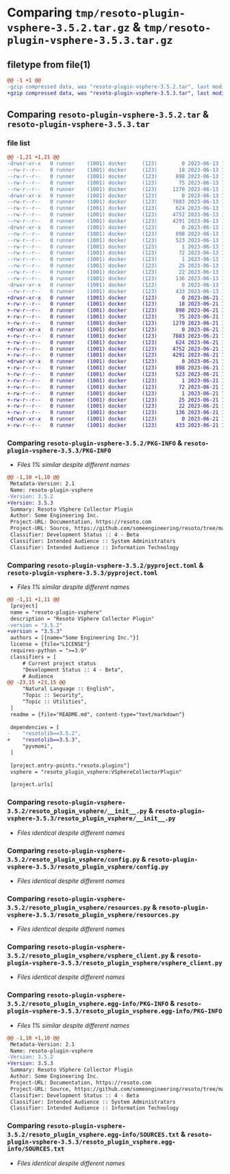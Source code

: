 # Comparing `tmp/resoto-plugin-vsphere-3.5.2.tar.gz` & `tmp/resoto-plugin-vsphere-3.5.3.tar.gz`

## filetype from file(1)

```diff
@@ -1 +1 @@
-gzip compressed data, was "resoto-plugin-vsphere-3.5.2.tar", last modified: Tue Jun 13 13:10:27 2023, max compression
+gzip compressed data, was "resoto-plugin-vsphere-3.5.3.tar", last modified: Wed Jun 21 14:23:30 2023, max compression
```

## Comparing `resoto-plugin-vsphere-3.5.2.tar` & `resoto-plugin-vsphere-3.5.3.tar`

### file list

```diff
@@ -1,21 +1,21 @@
-drwxr-xr-x   0 runner    (1001) docker     (123)        0 2023-06-13 13:10:27.254221 resoto-plugin-vsphere-3.5.2/
--rw-r--r--   0 runner    (1001) docker     (123)       18 2023-06-13 13:06:52.000000 resoto-plugin-vsphere-3.5.2/MANIFEST.in
--rw-r--r--   0 runner    (1001) docker     (123)      898 2023-06-13 13:10:27.254221 resoto-plugin-vsphere-3.5.2/PKG-INFO
--rw-r--r--   0 runner    (1001) docker     (123)       75 2023-06-13 13:06:52.000000 resoto-plugin-vsphere-3.5.2/README.md
--rw-r--r--   0 runner    (1001) docker     (123)     1270 2023-06-13 13:06:52.000000 resoto-plugin-vsphere-3.5.2/pyproject.toml
-drwxr-xr-x   0 runner    (1001) docker     (123)        0 2023-06-13 13:10:27.250221 resoto-plugin-vsphere-3.5.2/resoto_plugin_vsphere/
--rw-r--r--   0 runner    (1001) docker     (123)     7883 2023-06-13 13:06:52.000000 resoto-plugin-vsphere-3.5.2/resoto_plugin_vsphere/__init__.py
--rw-r--r--   0 runner    (1001) docker     (123)      624 2023-06-13 13:06:52.000000 resoto-plugin-vsphere-3.5.2/resoto_plugin_vsphere/config.py
--rw-r--r--   0 runner    (1001) docker     (123)     4752 2023-06-13 13:06:52.000000 resoto-plugin-vsphere-3.5.2/resoto_plugin_vsphere/resources.py
--rw-r--r--   0 runner    (1001) docker     (123)     4291 2023-06-13 13:06:52.000000 resoto-plugin-vsphere-3.5.2/resoto_plugin_vsphere/vsphere_client.py
-drwxr-xr-x   0 runner    (1001) docker     (123)        0 2023-06-13 13:10:27.254221 resoto-plugin-vsphere-3.5.2/resoto_plugin_vsphere.egg-info/
--rw-r--r--   0 runner    (1001) docker     (123)      898 2023-06-13 13:10:27.000000 resoto-plugin-vsphere-3.5.2/resoto_plugin_vsphere.egg-info/PKG-INFO
--rw-r--r--   0 runner    (1001) docker     (123)      523 2023-06-13 13:10:27.000000 resoto-plugin-vsphere-3.5.2/resoto_plugin_vsphere.egg-info/SOURCES.txt
--rw-r--r--   0 runner    (1001) docker     (123)        1 2023-06-13 13:10:27.000000 resoto-plugin-vsphere-3.5.2/resoto_plugin_vsphere.egg-info/dependency_links.txt
--rw-r--r--   0 runner    (1001) docker     (123)       72 2023-06-13 13:10:27.000000 resoto-plugin-vsphere-3.5.2/resoto_plugin_vsphere.egg-info/entry_points.txt
--rw-r--r--   0 runner    (1001) docker     (123)        1 2023-06-13 13:08:19.000000 resoto-plugin-vsphere-3.5.2/resoto_plugin_vsphere.egg-info/not-zip-safe
--rw-r--r--   0 runner    (1001) docker     (123)       25 2023-06-13 13:10:27.000000 resoto-plugin-vsphere-3.5.2/resoto_plugin_vsphere.egg-info/requires.txt
--rw-r--r--   0 runner    (1001) docker     (123)       22 2023-06-13 13:10:27.000000 resoto-plugin-vsphere-3.5.2/resoto_plugin_vsphere.egg-info/top_level.txt
--rw-r--r--   0 runner    (1001) docker     (123)      136 2023-06-13 13:10:27.254221 resoto-plugin-vsphere-3.5.2/setup.cfg
-drwxr-xr-x   0 runner    (1001) docker     (123)        0 2023-06-13 13:10:27.254221 resoto-plugin-vsphere-3.5.2/test/
--rw-r--r--   0 runner    (1001) docker     (123)      433 2023-06-13 13:06:52.000000 resoto-plugin-vsphere-3.5.2/test/test_config.py
+drwxr-xr-x   0 runner    (1001) docker     (123)        0 2023-06-21 14:23:30.375248 resoto-plugin-vsphere-3.5.3/
+-rw-r--r--   0 runner    (1001) docker     (123)       18 2023-06-21 14:20:54.000000 resoto-plugin-vsphere-3.5.3/MANIFEST.in
+-rw-r--r--   0 runner    (1001) docker     (123)      898 2023-06-21 14:23:30.375248 resoto-plugin-vsphere-3.5.3/PKG-INFO
+-rw-r--r--   0 runner    (1001) docker     (123)       75 2023-06-21 14:20:54.000000 resoto-plugin-vsphere-3.5.3/README.md
+-rw-r--r--   0 runner    (1001) docker     (123)     1270 2023-06-21 14:20:54.000000 resoto-plugin-vsphere-3.5.3/pyproject.toml
+drwxr-xr-x   0 runner    (1001) docker     (123)        0 2023-06-21 14:23:30.375248 resoto-plugin-vsphere-3.5.3/resoto_plugin_vsphere/
+-rw-r--r--   0 runner    (1001) docker     (123)     7883 2023-06-21 14:20:54.000000 resoto-plugin-vsphere-3.5.3/resoto_plugin_vsphere/__init__.py
+-rw-r--r--   0 runner    (1001) docker     (123)      624 2023-06-21 14:20:54.000000 resoto-plugin-vsphere-3.5.3/resoto_plugin_vsphere/config.py
+-rw-r--r--   0 runner    (1001) docker     (123)     4752 2023-06-21 14:20:54.000000 resoto-plugin-vsphere-3.5.3/resoto_plugin_vsphere/resources.py
+-rw-r--r--   0 runner    (1001) docker     (123)     4291 2023-06-21 14:20:54.000000 resoto-plugin-vsphere-3.5.3/resoto_plugin_vsphere/vsphere_client.py
+drwxr-xr-x   0 runner    (1001) docker     (123)        0 2023-06-21 14:23:30.375248 resoto-plugin-vsphere-3.5.3/resoto_plugin_vsphere.egg-info/
+-rw-r--r--   0 runner    (1001) docker     (123)      898 2023-06-21 14:23:30.000000 resoto-plugin-vsphere-3.5.3/resoto_plugin_vsphere.egg-info/PKG-INFO
+-rw-r--r--   0 runner    (1001) docker     (123)      523 2023-06-21 14:23:30.000000 resoto-plugin-vsphere-3.5.3/resoto_plugin_vsphere.egg-info/SOURCES.txt
+-rw-r--r--   0 runner    (1001) docker     (123)        1 2023-06-21 14:23:30.000000 resoto-plugin-vsphere-3.5.3/resoto_plugin_vsphere.egg-info/dependency_links.txt
+-rw-r--r--   0 runner    (1001) docker     (123)       72 2023-06-21 14:23:30.000000 resoto-plugin-vsphere-3.5.3/resoto_plugin_vsphere.egg-info/entry_points.txt
+-rw-r--r--   0 runner    (1001) docker     (123)        1 2023-06-21 14:21:56.000000 resoto-plugin-vsphere-3.5.3/resoto_plugin_vsphere.egg-info/not-zip-safe
+-rw-r--r--   0 runner    (1001) docker     (123)       25 2023-06-21 14:23:30.000000 resoto-plugin-vsphere-3.5.3/resoto_plugin_vsphere.egg-info/requires.txt
+-rw-r--r--   0 runner    (1001) docker     (123)       22 2023-06-21 14:23:30.000000 resoto-plugin-vsphere-3.5.3/resoto_plugin_vsphere.egg-info/top_level.txt
+-rw-r--r--   0 runner    (1001) docker     (123)      136 2023-06-21 14:23:30.375248 resoto-plugin-vsphere-3.5.3/setup.cfg
+drwxr-xr-x   0 runner    (1001) docker     (123)        0 2023-06-21 14:23:30.375248 resoto-plugin-vsphere-3.5.3/test/
+-rw-r--r--   0 runner    (1001) docker     (123)      433 2023-06-21 14:20:54.000000 resoto-plugin-vsphere-3.5.3/test/test_config.py
```

### Comparing `resoto-plugin-vsphere-3.5.2/PKG-INFO` & `resoto-plugin-vsphere-3.5.3/PKG-INFO`

 * *Files 1% similar despite different names*

```diff
@@ -1,10 +1,10 @@
 Metadata-Version: 2.1
 Name: resoto-plugin-vsphere
-Version: 3.5.2
+Version: 3.5.3
 Summary: Resoto VSphere Collector Plugin
 Author: Some Engineering Inc.
 Project-URL: Documentation, https://resoto.com
 Project-URL: Source, https://github.com/someengineering/resoto/tree/main/plugins/vsphere
 Classifier: Development Status :: 4 - Beta
 Classifier: Intended Audience :: System Administrators
 Classifier: Intended Audience :: Information Technology
```

### Comparing `resoto-plugin-vsphere-3.5.2/pyproject.toml` & `resoto-plugin-vsphere-3.5.3/pyproject.toml`

 * *Files 1% similar despite different names*

```diff
@@ -1,11 +1,11 @@
 [project]
 name = "resoto-plugin-vsphere"
 description = "Resoto VSphere Collector Plugin"
-version = "3.5.2"
+version = "3.5.3"
 authors = [{name="Some Engineering Inc."}]
 license = {file="LICENSE"}
 requires-python = ">=3.9"
 classifiers = [
     # Current project status
     "Development Status :: 4 - Beta",
     # Audience
@@ -23,15 +23,15 @@
     "Natural Language :: English",
     "Topic :: Security",
     "Topic :: Utilities",
 ]
 readme = {file="README.md", content-type="text/markdown"}
 
 dependencies = [
-    "resotolib==3.5.2",
+    "resotolib==3.5.3",
     "pyvmomi",
 ]
 
 [project.entry-points."resoto.plugins"]
 vsphere = "resoto_plugin_vsphere:VSphereCollectorPlugin"
 
 [project.urls]
```

### Comparing `resoto-plugin-vsphere-3.5.2/resoto_plugin_vsphere/__init__.py` & `resoto-plugin-vsphere-3.5.3/resoto_plugin_vsphere/__init__.py`

 * *Files identical despite different names*

### Comparing `resoto-plugin-vsphere-3.5.2/resoto_plugin_vsphere/config.py` & `resoto-plugin-vsphere-3.5.3/resoto_plugin_vsphere/config.py`

 * *Files identical despite different names*

### Comparing `resoto-plugin-vsphere-3.5.2/resoto_plugin_vsphere/resources.py` & `resoto-plugin-vsphere-3.5.3/resoto_plugin_vsphere/resources.py`

 * *Files identical despite different names*

### Comparing `resoto-plugin-vsphere-3.5.2/resoto_plugin_vsphere/vsphere_client.py` & `resoto-plugin-vsphere-3.5.3/resoto_plugin_vsphere/vsphere_client.py`

 * *Files identical despite different names*

### Comparing `resoto-plugin-vsphere-3.5.2/resoto_plugin_vsphere.egg-info/PKG-INFO` & `resoto-plugin-vsphere-3.5.3/resoto_plugin_vsphere.egg-info/PKG-INFO`

 * *Files 1% similar despite different names*

```diff
@@ -1,10 +1,10 @@
 Metadata-Version: 2.1
 Name: resoto-plugin-vsphere
-Version: 3.5.2
+Version: 3.5.3
 Summary: Resoto VSphere Collector Plugin
 Author: Some Engineering Inc.
 Project-URL: Documentation, https://resoto.com
 Project-URL: Source, https://github.com/someengineering/resoto/tree/main/plugins/vsphere
 Classifier: Development Status :: 4 - Beta
 Classifier: Intended Audience :: System Administrators
 Classifier: Intended Audience :: Information Technology
```

### Comparing `resoto-plugin-vsphere-3.5.2/resoto_plugin_vsphere.egg-info/SOURCES.txt` & `resoto-plugin-vsphere-3.5.3/resoto_plugin_vsphere.egg-info/SOURCES.txt`

 * *Files identical despite different names*

